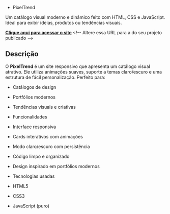 - PixelTrend

Um catálogo visual moderno e dinâmico feito com HTML, CSS e JavaScript. Ideal para exibir ideias, produtos ou tendências visuais.

[ **Clique aqui para acessar o site**]([https://edusasaki.github.io/pixeltrend](https://edusasaki.github.io/Pixeltrend-catalog/)) <!-- Altere essa URL para a do seu projeto publicado -->

##  Descrição

O **PixelTrend** é um site responsivo que apresenta um catálogo visual atrativo. Ele utiliza animações suaves, suporte a temas claro/escuro e uma estrutura de fácil personalização. Perfeito para:

- Catálogos de design
- Portfólios modernos
- Tendências visuais e criativas

- Funcionalidades

- Interface responsiva
- Cards interativos com animações
- Modo claro/escuro com persistência
- Código limpo e organizado
- Design inspirado em portfólios modernos

- Tecnologias usadas

- HTML5
- CSS3
- JavaScript (puro)

